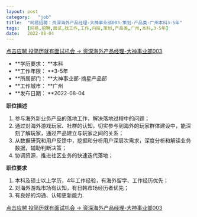 ```yaml
---
layout:	post
category:	"job"
title:	"网易招聘：资深海外产品经理-大神事业部003-策划-产品类-广州本科3-5年"
tags:	[网易,招聘,面试,找工作,工作,内推,策划,产品类,广州,本科,3-5年]
date:	2022-08-04
---
```


[点击应聘 投简历就有面试机会 -> 资深海外产品经理-大神事业部003](http://mobile.bole.netease.com/bole/boleDetail?id=42094&employeeId=346f03c3cda5f04c&key=all)



- **学历要求： **本科
- **工作年限： **3-5年
- **所属部门： **大神事业部-摘星产品部
- **工作城市： **广州
- **发布日期： **2022-08-04



**职位描述**
1. 参与海外新业务产品的落地工作，解决落地过程中的问题； 
2. 通过对海外游戏玩家、社群的认知，切实参与到海外的玩家群体建设中，能深刻了解玩家，通过产品建立与玩家之间的关系；
3. 从数据研究和用户反馈中，挖掘和分析用户深层次需求，深度分析和解读业务数据，辅助判断决策；
4. 协调资源，推进社区业务的快速迭代落地； 




**职位要求**
1. 本科及硕士以上学历，4年工作经验，有海外留学、工作经历优先；
2. 对海外游戏市场有认知，有日韩市场经历者优先；
3. 有良好的沟通、认知更新能力.



[点击应聘 投简历就有面试机会 -> 资深海外产品经理-大神事业部003](http://mobile.bole.netease.com/bole/boleDetail?id=42094&employeeId=346f03c3cda5f04c&key=all)
